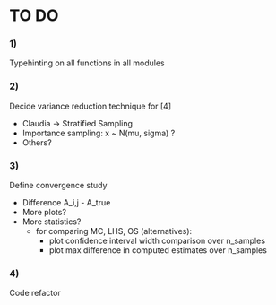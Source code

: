 # TO DO

### 1)

Typehinting on all functions in all modules

### 2)

Decide variance reduction technique for [4]
- Claudia -> Stratified Sampling
- Importance sampling: x ~ N(mu, sigma) ?
- Others?

### 3)

Define convergence study
- Difference A_i,j - A_true 
- More plots?
- More statistics?
    - for comparing MC, LHS, OS (alternatives): 
        - plot confidence interval width comparison over n_samples
        - plot max difference in computed estimates over n_samples

### 4)

Code refactor
